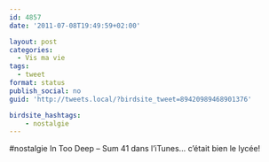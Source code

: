 ```yaml
---
id: 4857
date: '2011-07-08T19:49:59+02:00'

layout: post
categories:
  - Vis ma vie
tags:
  - tweet
format: status
publish_social: no
guid: 'http://tweets.local/?birdsite_tweet=89420989468901376'

birdsite_hashtags:
    - nostalgie
---
```


\#nostalgie In Too Deep – Sum 41 dans l’iTunes… c’était bien le lycée!